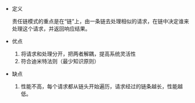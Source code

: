 + 定义

	责任链模式的重点是在“链”上，由一条链去处理相似的请求，在链中决定谁来处理这个请求，并返回响应结果。  
	
+ 优点

	1. 将请求和处理分开，把两者解耦，提高系统灵活性  
	2. 符合迪米特法则（最少知识原则）  
	
+ 缺点

	1. 性能不高，每个请求都从链头开始遍历，请求经过的链条越长，性能越低。
	